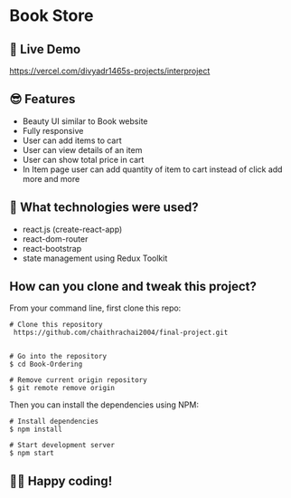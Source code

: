# Book Store

## 📌 Live Demo
https://vercel.com/divyadr1465s-projects/interproject

## 😎 Features

- Beauty UI similar to Book website
- Fully responsive 
- User can add items to cart
- User can view details of an item
- User can show total price in cart
- In Item page user can add quantity of item to cart instead of click add more and more 

## 🚀 What technologies were used?

- react.js (create-react-app)
- react-dom-router
- react-bootstrap
- state management using Redux Toolkit

## How can you clone and tweak this project?

From your command line, first clone this repo:

```
# Clone this repository
 https://github.com/chaithrachai2004/final-project.git


# Go into the repository
$ cd Book-Ordering

# Remove current origin repository
$ git remote remove origin

```

Then you can install the dependencies using NPM:

```
# Install dependencies
$ npm install

# Start development server
$ npm start
```
👨‍💻 Happy coding!
---
